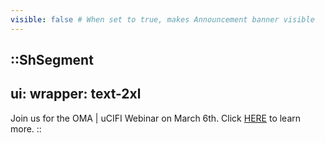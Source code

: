 ```yaml
---
visible: false # When set to true, makes Announcement banner visible
---
```


::ShSegment
---
ui:
    wrapper: text-2xl
---
Join us for the OMA | uCIFI Webinar on March 6th. Click
<a href="/ucifi" target="_blank" class="animate-pulse font-extrabold text-teal-500 hover:text-teal-300 dark:text-teal-500 hover:dark:text-teal-300">HERE</a> to learn more.
::